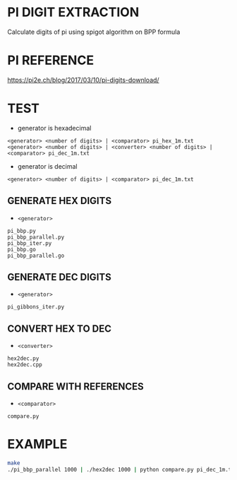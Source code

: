 # PI DIGIT EXTRACTION

Calculate digits of pi using spigot algorithm on BPP formula

# PI REFERENCE

https://pi2e.ch/blog/2017/03/10/pi-digits-download/

# TEST

- generator is hexadecimal
```
<generator> <number of digits> | <comparator> pi_hex_1m.txt
<generator> <number of digits> | <converter> <number of digits> | <comparator> pi_dec_1m.txt
```

- generator is decimal
```
<generator> <number of digits> | <comparator> pi_dec_1m.txt
```


## GENERATE HEX DIGITS

- `<generator>`
```
pi_bbp.py
pi_bbp_parallel.py
pi_bbp_iter.py
pi_bbp.go
pi_bbp_parallel.go
```  

## GENERATE DEC DIGITS
- `<generator>`
```
pi_gibbons_iter.py
```

## CONVERT HEX TO DEC

- `<converter>`
```
hex2dec.py
hex2dec.cpp
```

## COMPARE WITH REFERENCES

- `<comparator>`
```
compare.py
```

# EXAMPLE

```bash
make
./pi_bbp_parallel 1000 | ./hex2dec 1000 | python compare.py pi_dec_1m.txt
```